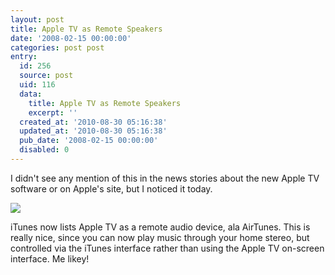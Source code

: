 ```yaml
---
layout: post
title: Apple TV as Remote Speakers
date: '2008-02-15 00:00:00'
categories: post post
entry:
  id: 256
  source: post
  uid: 116
  data:
    title: Apple TV as Remote Speakers
    excerpt: ''
  created_at: '2010-08-30 05:16:38'
  updated_at: '2010-08-30 05:16:38'
  pub_date: '2008-02-15 00:00:00'
  disabled: 0
---
```


I didn't see any mention of this in the news stories about the new Apple TV software or on Apple's site, but I noticed it today.

<img src="/blog_images/appletvaudio.png">

iTunes now lists Apple TV as a remote audio device, ala AirTunes. This is really nice, since you can now play music through your home stereo, but controlled via the iTunes interface rather than using the Apple TV on-screen interface. Me likey!
